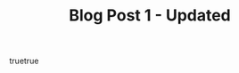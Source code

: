 ---
layout: layout.liquid
title: Blog Post 1 - Updated
body:
- template: text
  text: Sed haec quis possit intrepidus aestimare tellus. Mercedem aut nummos unde
    unde extricat, amaras. Donec sed odio operae, eu vulputate felis rhoncus.
- template: image
  image:
  - "/images/2021/09/image-from-ios.jpg"

---
